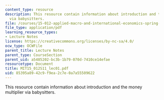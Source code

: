 ```yaml
---
content_type: resource
description: This resource contain information about introduction and the money multiplier
  via babysitters.
file: /courses/15-012-applied-macro-and-international-economics-spring-2011/85395a8942c9f9ea2c7e0a7a55509622_MIT15_012S11_lec01.pdf
file_type: application/pdf
learning_resource_types:
- Lecture Notes
license: https://creativecommons.org/licenses/by-nc-sa/4.0/
ocw_type: OCWFile
parent_title: Lecture Notes
parent_type: CourseSection
parent_uid: a5485202-bc3b-1b79-070d-7410ce14efae
resourcetype: Document
title: MIT15_012S11_lec01.pdf
uid: 85395a89-42c9-f9ea-2c7e-0a7a55509622
---
```

This resource contain information about introduction and the money multiplier via babysitters.
